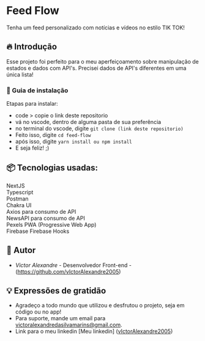 
# Feed Flow

Tenha um feed personalizado com notícias e vídeos no estilo TIK TOK!
## 🔥 Introdução

Esse projeto foi perfeito para o meu aperfeiçoamento sobre manipulação de estados e dados com API's. Precisei dados de API's diferentes em uma única lista!

### 🔨 Guia de instalação

Etapas para instalar:

- code > copie o link deste repositorio <br />
- vá no vscode, dentro de alguma pasta de sua preferência <br />
- no terminal do vscode, digite `git clone (link deste repositorio)` <br />
- Feito isso, digite `cd feed-flow` <br />
- após isso, digite `yarn install ou npm install` <br />
- E seja feliz! ;) <br />

## 📦 Tecnologias usadas:
NextJS <br/>
Typescript <br />
Postman <br />
Chakra UI <br />
Axios para consumo de API <br />
NewsAPI para consumo de API <br />
Pexels
PWA (Progressive Web App) <br />
Firebase
Firebase Hooks

## 👷 Autor

* *Victor Alexandre* - Desenvolvedor Front-end - (https://github.com/vIctorAlexandre2005)

## 💡 Expressões de gratidão

* Agradeço a todo mundo que utilizou e desfrutou o projeto, seja em código ou no app!
* Para suporte, mande um email para victoralexandredasilvamarins@gmail.com.
* Link para o meu linkedin [Meu linkedin] ([vIctorAlexandre2005](https://www.linkedin.com/in/victoralexandredasilvamarins/))
